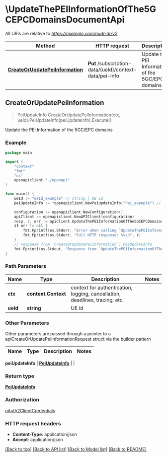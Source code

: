 # \UpdateThePEIInformationOfThe5GCEPCDomainsDocumentApi

All URIs are relative to *https://example.com/nudr-dr/v2*

Method | HTTP request | Description
------------- | ------------- | -------------
[**CreateOrUpdatePeiInformation**](UpdateThePEIInformationOfThe5GCEPCDomainsDocumentApi.md#CreateOrUpdatePeiInformation) | **Put** /subscription-data/{ueId}/context-data/pei-info | Update the PEI Information of the 5GC/EPC domains



## CreateOrUpdatePeiInformation

> PeiUpdateInfo CreateOrUpdatePeiInformation(ctx, ueId).PeiUpdateInfo(peiUpdateInfo).Execute()

Update the PEI Information of the 5GC/EPC domains

### Example

```go
package main

import (
    "context"
    "fmt"
    "os"
    openapiclient "./openapi"
)

func main() {
    ueId := "ueId_example" // string | UE id
    peiUpdateInfo := *openapiclient.NewPeiUpdateInfo("Pei_example") // PeiUpdateInfo | 

    configuration := openapiclient.NewConfiguration()
    apiClient := openapiclient.NewAPIClient(configuration)
    resp, r, err := apiClient.UpdateThePEIInformationOfThe5GCEPCDomainsDocumentApi.CreateOrUpdatePeiInformation(context.Background(), ueId).PeiUpdateInfo(peiUpdateInfo).Execute()
    if err != nil {
        fmt.Fprintf(os.Stderr, "Error when calling `UpdateThePEIInformationOfThe5GCEPCDomainsDocumentApi.CreateOrUpdatePeiInformation``: %v\n", err)
        fmt.Fprintf(os.Stderr, "Full HTTP response: %v\n", r)
    }
    // response from `CreateOrUpdatePeiInformation`: PeiUpdateInfo
    fmt.Fprintf(os.Stdout, "Response from `UpdateThePEIInformationOfThe5GCEPCDomainsDocumentApi.CreateOrUpdatePeiInformation`: %v\n", resp)
}
```

### Path Parameters


Name | Type | Description  | Notes
------------- | ------------- | ------------- | -------------
**ctx** | **context.Context** | context for authentication, logging, cancellation, deadlines, tracing, etc.
**ueId** | **string** | UE id | 

### Other Parameters

Other parameters are passed through a pointer to a apiCreateOrUpdatePeiInformationRequest struct via the builder pattern


Name | Type | Description  | Notes
------------- | ------------- | ------------- | -------------

 **peiUpdateInfo** | [**PeiUpdateInfo**](PeiUpdateInfo.md) |  | 

### Return type

[**PeiUpdateInfo**](PeiUpdateInfo.md)

### Authorization

[oAuth2ClientCredentials](../README.md#oAuth2ClientCredentials)

### HTTP request headers

- **Content-Type**: application/json
- **Accept**: application/json

[[Back to top]](#) [[Back to API list]](../README.md#documentation-for-api-endpoints)
[[Back to Model list]](../README.md#documentation-for-models)
[[Back to README]](../README.md)

